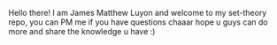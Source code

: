 Hello there! I am James Matthew Luyon and welcome to my set-theory repo, you can PM me if you have questions chaaar 
hope u guys can do more and share the knowledge u have  :)
